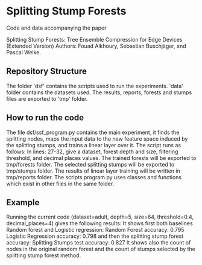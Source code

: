 # Splitting Stump Forests

Code and data accompanying the paper

Splitting Stump Forests: Tree Ensemble Compression for Edge Devices (Extended Version)
Authors: Fouad Alkhoury, Sebastian Buschjäger, and Pascal Welke.

## Repository Structure

The folder 'dsf' contains the scripts used to run the experiments. 'data' folder contains the datasets used.
The results, reports, forests and stumps files are exported to 'tmp' folder. 

## How to run the code

The file dsf/ssf_program.py contains the main experiment, it finds the splitting nodes, maps the input data to the new feature space induced by the splitting stumps, and trains a linear layer over it.
The script runs as follows:
In lines: 27-32, give a dataset, forest depth and size, filtering threshold, and decimal places values. 
The trained forests will be exported to tmp/forests folder.
The selected splitting stumps will be exported to tmp/stumps folder.
The results of linear layer training will be written in tmp/reports folder.
The scripts program.py uses classes and functions which exist in other files in the same folder.


## Example
Running the current code (dataset=adult, depth=5, size=64, threshold=0.4, decimal_places=4) gives the following results:
It shows first both baselines Random forest and Logistic regression:
Random Forest accuracy: 0.795 
Logistic Regression accuracy: 0.798 
and then the splitting stump forest accuracy:
Splitting Stumps test accuracy: 0.827
It shows also the count of nodes in the original random forest and the count of stumps selected by the splitting stump forest method.








